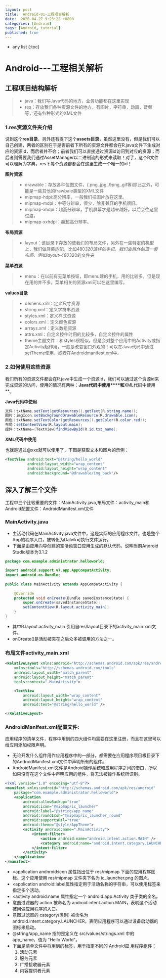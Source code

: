 ```yaml
---
layout: post
title:  Android-01-工程项目解析 
date:  2020-04-27 9:23:22 +0800
categories: [Android]
tags: [Android, tutorial]
published: true
---
```


* any list
{:toc}

# Android---工程相关解析

## 工程项目结构解析

> + java：我们写Java代码的地方，业务功能都在这里实现
> + res：存放我们各种资源文件的地方，有图片，字符串，动画，音频等，还有各种形式的XML文件

### 1.res资源文件夹介绍

​		说到这个**res目录**，另外还有提下这个**assets目录**，虽然这里没有，但是我们可以自己创建，两者的区别在于是否前者下所有的资源文件都会在R.java文件下生成对应的资源id，而后者并不会；前者我们可以直接通过资源id访问到对应的资源；而后者则需要我们通过AssetManager以二进制流的形式来读取！对了，这个R文件可以理解为字典，res下每个资源都都会在这里生成一个唯一的id！

**图片资源**

> + drawable：存放各种位图文件，(.png,.jpg,.9png,.gif等)除此之外，可能是一些其他的frawbale类型的XML文件
> + mipmap-hdpi:高分辨率，一般我们把图片放在这里。
> + mipmap-mdpi：中等分辨率，很少，除非兼容的手机很旧。
> + mipmap-xhdpi：超高分辨率，手机屏幕才是越来越好，以后会往这里过渡。
> + mipmap-xxhdpi：超超高分辨率。

**布局资源**

> + layout：该目录下存放的使我们的布局文件，另外在一些特定的机型上，我们做屏幕适配，比如480*320这样的手机，我们会另外创造一套布局，例如layout-480*320的文件夹

**菜单资源**

> + menu：在以前有无菜单按钮，即menu建的手机，用的比较多，但是现在用的并不多，菜单相关的资源xml可以在这里编写。

**values目录**

> + demens.xml：定义尺寸资源
> + string.xml：定义字符串资源
> + styles.xml：定义样式资源
> + colors.xml：定义颜色资源
> + arrays.xml：定义数组资源
> + attrs.xml：自定义控件时用的比较多，自定义控件的属性
> + theme主题文件：和styles很相似，但是会对整个应用中的Activity或指定Activity起作用，一般是改变窗口外观的！可以在Java代码中通过setTheme使用，或者在Androidmanifest.xml中。



### 2.如何使用这些资源

我们所有的资源文件都会在R.java中生成一个资源id，我们可以通过这个资源id来完成资源的访问，使用的情况有两种：**Java代码中使用****和**XML代码中使用**。

**Java代码中使用**

```java
文件：txtName.setText(getResources().getText(R.string.name));
图片：imgIcon.setBackgroundDrawableResource(R.drawable.icon);
颜色：txtName.setTextColor(getResources().getColor(R.color.red));
布局：setContentView(R.layout.main);
控件：txtName=(TextView)findViewById(R.id.txt_name);
```



**XML代码中使用**

也就是通过@xxx就可以使用了，下图是获取文本和图片的示例：

```xml
<TextView android:text="@string/hello_world"
          android:layout_width="wrap_content"
          android:layout_height="wrap_content"
          android:background="@drawable/img_back"/>
```





## 深入了解三个文件

工程中三个比较重要的文件：MainActivity.java,布局文件：activity_main和Android配置文件：AndroidManifest.xml文件





### MainActivity.java

+ 主活动代码在MainActivity.java文件中，这是实际的应用程序文件，也是整个App的程序入口，被转化为Dalvik可执行文件运行。
+ 下面是由应用向导创建的空活动窗口应用生成的默认代码，说明当前Android Studio版本为3.1.2

```java
package com.example.administrator.helloworld;
 
import android.support.v7.app.AppCompatActivity;
import android.os.Bundle;
 
public class MainActivity extends AppCompatActivity {
 
    @Override
    protected void onCreate(Bundle savedInstanceState) {
        super.onCreate(savedInstanceState);
        setContentView(R.layout.activity_main);
    }
}
```

+ 其中R.layout.activity_main 引用自res/layout目录下的activity_main.xml文件。
+ onCreate()是活动被夹在之后众多被调用的方法之一。



### 布局文件activity_main.xml

```xml
<RelativeLayout xmlns:android="http://schemas.android.com/apk/res/android"
    xmlns:tools="http://schemas.android.com/tools"
    android:layout_width="match_parent"
    android:layout_height="match_parent"
    tools:context=".MainActivity">

    <TextView
        android:layout_width="wrap_content"
        android:layout_height="wrap_content"
        android:text="@string/hello_world" />

</RelativeLayout>
```



### AndroidManifest.xml配置文件:

应用程序的清单文件，程序中用到的四大组件均需要在这里注册，而且在这里可以给应用添加权限声明。

+ 无论开发什么组件用作应用程序中的一部分，都需要在应用程序项目根目录下的AndroidManifest.xml文件中声明所有的组件。
+ AndroidManifest.xml文件是Android操作系统和应用程序之间的借口，所以如果没有在这个文件中声明应用的组件，将无法被操作系统所识别。

```xml
<?xml version="1.0" encoding="utf-8"?>
<manifest xmlns:android="http://schemas.android.com/apk/res/android"
    package="com.example.administrator.helloworld">
    <application
        android:allowBackup="true"
        android:icon="@mipmap/ic_launcher"
        android:label="@string/app_name"
        android:roundIcon="@mipmap/ic_launcher_round"
        android:supportsRtl="true"
        android:theme="@style/AppTheme">
        <activity android:name=".MainActivity">
            <intent-filter>
                <action android:name="android.intent.action.MAIN" />
                <category android:name="android.intent.category.LAUNCHER" />
            </intent-filter>
        </activity>
    </application>
</manifest>
```

+ <application andnroid:icon 属性指出位于 res/mipmap 下面的应用程序图标。这个应用使用 res/mipmap 文件夹下名为 ic_launcher.png 的图片。
+ <application android:label属性指定用于活动名称的字符串，可以使用标签来指定多个活动。
+ <activity android:name 属性指定一个 android.app.Activity 类子类的全名。
+ 意图过滤器的 action 被命名为 android.intent.action.MAIN，表明这个活动被用做应用程序的入口。
+ 意图过滤器的 category(类别) 被命名为 android.intent.category.LAUNCHER，表明应用程序可以通过设备启动器的图标来启动。
+ @string/app_name 指的是定义在 src/values/strings.xml 中的 app_name，值为 "Hello World"。
+ 下面是清单文件中将用到的标签，用于指定不同的 Android应 用程序组件：
  1. 活动元素
  2. 服务元素
  3. 广播接收器元素
  4. 内容提供者元素


